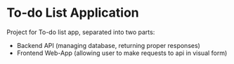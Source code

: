 # To-do List Application

Project for To-do list app, separated into two parts:
- Backend API (managing database, returning proper responses)
- Frontend Web-App (allowing user to make requests to api in visual form)